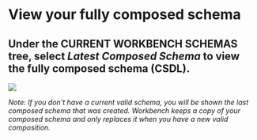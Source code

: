 # View your fully composed schema

## Under the CURRENT WORKBENCH SCHEMAS tree, select _Latest Composed Schema_ to view the fully composed schema (CSDL).

![](https://storage.googleapis.com/apollo-workbench-vscode/workbench-composed-schema.png)

_Note: If you don't have a current valid schema, you will be shown the last composed schema that was created. Workbench keeps a copy of your composed schema and only replaces it when you have a new valid composition._
